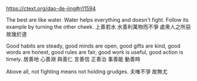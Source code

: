 https://ctext.org/dao-de-jing#n11594

The best are like water.
Water helps everything
and doesn't fight.
Follow its example
by turning the other cheek.
上善若水
水善利萬物而不爭
處衆人之所惡
故幾於道

Good habits are steady,
good minds are open,
good gifts are kind,
good words are honest,
good rules are fair,
good work is useful,
good action is timely.
居善地
心善淵
與善仁
言善信
正善治
事善能
動善時

Above all, not fighting
means not holding grudges.
夫唯不爭
故無尤
